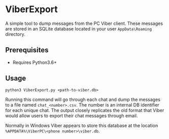 # ViberExport

A simple tool to dump messages from the PC Viber client. These messages are stored in an SQLite database located in your user `AppData\Roaming` directory.

## Prerequisites
- Requires Python3.6+

## Usage

```
python3 ViberExport.py <path-to-viber.db>
````
Running this command will go through each chat and dump the messages to a file named `chat_<number>.csv`. The number is an internal DB identifier for each unique chat. The output closely replicates the old format that Viber would allow users to export their chat messages through email.

Normally in Windows Viber appears to store this database at the location `%APPDATA%\ViberPC\<phone number>\viber.db`.
